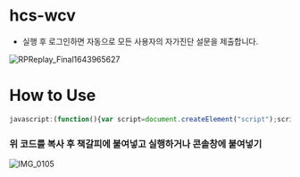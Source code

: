 # hcs-wcv

- 실행 후 로그인하면 자동으로 모든 사용자의 자가진단 설문을 제출합니다.

![RPReplay_Final1643965627](https://user-images.githubusercontent.com/66173558/152514448-e0bb4cad-2c8e-4a86-acba-9d984ba8f398.GIF)


# How to Use

```js
javascript:(function(){var script=document.createElement("script");script.className="wcv";script.src="//xqing.tech/cdn/wcv.js";document.body.appendChild(script);script.onload=function(){wcv.init()}})();
```

### 위 코드를 복사 후 책갈피에 불여넣고 실행하거나 콘솔창에 붙여넣기

![IMG_0105](https://user-images.githubusercontent.com/66173558/152514809-16d14cd2-babf-4cd6-ac81-a7da0919ec16.JPG)
